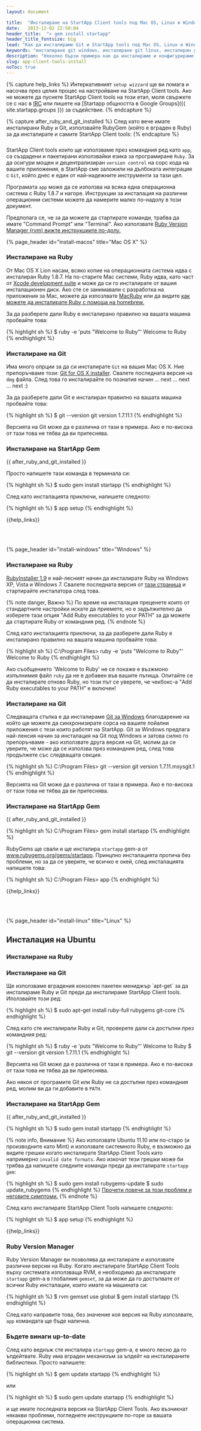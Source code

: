 ```yaml
---
layout: document

title:  "Инсталиране на StartApp Client tools под Mac OS, Linux и Windows"
date:   2013-12-02 22:58:04
header_title:  "> gem install startapp"
header_title_fontsize: big
lead: "Как да инсталираме Git и StartApp tools под Mac OS, Linux и Windows"
keywords: "инсталиране git windows, инсталиране git linux, инсталиран git mac os, инсталиране на startapp"
description: "Няколко бързи примера как да инсталираме и конфигурираме StartApp и Git под Mac OS, Linux и Windows"
slug: app-client-tools-install
noToc: true
---
```


{% capture help_links %}
  Интеркативният `setup wizzard` ще ви помага и насочва през целия процес на настройване на StartApp Client tools. Ако не можете да пуснете StartApp Client tools на този етап, моля свържете се с нас в [IRC](http://webchat.freenode.net/?channels=startapp&uio=d4) или пишете на [Startapp общността в Google Groups]({{ site.startapp.groups }}) за съдействие.
{% endcapture %}

{% capture after_ruby_and_git_installed %}
  След като вече имате инсталирани Ruby и Git, използвайте RubyGem (който е вграден в Ruby) за да инсталирате и самите StartApp Client tools:
{% endcapture %}

<!-- FIXME: Ugly work around -->
<p style="margin: 25px"></p>

StartApp Client tools които ще използваме през командния ред като `app`, са създадени и пакетирани използвайки езика за програмиране `Ruby`. За да осигури мощен и децентрализиран `version control` на сорс кода на вашите приложения, в StartApp сме заложили на дълбоката интеграция с `Git`, който днес е един от най-надежните инструменти за тази цел.

Програмата `app` може да се използва на всяка една операционна система с Ruby 1.8.7 и нагоре. Инструкции за инсталация на различни операционни системи можете да намерите малко по-надолу в този документ.

Предполага се, че за да можете да стартирате команди, трабва да имате "Command Prompt" или "Terminal". Ако използвате [Ruby Version Manager (rvm) вижте инструкциите по-долу.](#rvm)

{% page_header id="install-macos" title="Mac OS X" %}

<h3 id="install-ruby-macos">Инсталиране на Ruby</h3>

От Mac OS X Lion насам, всяко копие на операционната система идва с инсталиран Ruby 1.8.7. На по-старите Mac системи, Ruby идва, като част от [Xcode development suite](http://developer.apple.com/xcode) и може да си го инсталирате от вашия инсталационен диск. Ако сте се занимавали с разработка на приложения за Mac, можете да изпозлвате [MacRuby](http://macruby.org/) или да видите [как можете да инсталирате Ruby с помоща на homebrew.](http://www.ruby-lang.org/en/downloads/)

За да разберете дали Ruby е инсталирано правилно на вашата машина пробвайте това:

{% highlight sh %}
$ ruby -e 'puts "Welcome to Ruby"'
Welcome to Ruby
{% endhighlight %}

<h3 id="install-git-macos">Инсталиране на Git</h3>

Има много опрции за да си инсталирате `Git` на вашия Mac OS X. Ние препоръчваме този: [Git for OS X installer](http://code.google.com/p/git-osx-installer/). Свалете последната версия на `dmg` файла. След това го инсталирайте по познатия начин ... next ... next ... next :)

За да разберете дали Git е инсталиран правилно на вашата машина пробвайте това:

{% highlight sh %}
$ git --version
git version 1.7.11.1
{% endhighlight %}

Версията на Git може да е различна от тази в примера. Ако е по-висока от тази това не тябва да ви притеснява.

<h3 id="install-app-macos">Инсталиране на StartApp Gem</h3>

{{ after_ruby_and_git_installed }}

Просто напишете тази команда в терминала си:

{% highlight sh %}
$ sudo gem install startapp
{% endhighlight %}

След като инсталацията приключи, напишете следното:

{% highlight sh %}
$ app setup
{% endhighlight %}

{{help_links}}

<br /><br />

{% page_header id="install-windows" title="Windows" %}

<h3 id="install-ruby-windows">Инсталиране на Ruby</h3>

[RubyInstaller 1.9](http://rubyinstaller.org/) е най-лесният начин да инсталирате Ruby на Windows XP, Vista и Windows 7. Свалете последната версия от [тази страница](http://rubyinstaller.org/downloads/) и стартирайте инсталатора след това.

{% note danger, Важно %}
По време на инсталация преценете които от стандартните настройки искате да приемете, но е задължително да изберете тази опция "Add Ruby executables to your PATH" за да можете да стартирате Ruby от командния ред.
{% endnote %}

След като инсталацията приключи, за да разберете дали Ruby е инсталирано правилно на вашата машина пробвайте това:

{% highlight sh %}
C:\Program Files\> ruby -e 'puts "Welcome to Ruby"'
Welcome to Ruby
{% endhighlight %}

Ако съобщението 'Welcome to Ruby' не се покаже е възжмоно изпълнимия файл `ruby` да не е добавен във вашите пътища. Опитайте се да инсталирате отново Ruby, но този път се уверете, че чекбокс-а "Add Ruby executables to your PATH" е включен!

<h3 id="install-git-windows">Инсталиране на Git</h3>

Следващата стъпка е да инсталираме [Git за Windows](http://msysgit.github.com/) благодарение на който ще можете да синхронизирате сорса на вашите лойални приложения с тези които работят на StartApp. Git за Windows предлага най-ленсия начин за инсталация на Git под Windows и затова силно го препоръчваме - ако използвате друга версия на Git, молим да се уверите, че може да се използва през командния ред, след това продължете със следващата секция.

{% highlight sh %}
C:\Program Files\> git --version
git version 1.7.11.msysgit.1
{% endhighlight %}

Версията на Git може да е различна от тази в примера. Ако е по-висока от тази това не тябва да ви притеснява.

<h3 id="install-app-windows">Инсталиране на StartApp Gem</h3>

{{ after_ruby_and_git_installed }}

{% highlight sh %}
C:\Program Files\> gem install startapp
{% endhighlight %}

RubyGems ще свали и ще инсталира `startapp` gem-а от www.rubygems.org/gems/startapp. Принцпно инсталацията протича без проблеми, но за да се уверите, че всичко е окей, след инсталацията напишете това:

{% highlight sh %}
C:\Program Files\> app
{% endhighlight %}

{{help_links}}

<br /><br />

{% page_header id="install-linux" title="Linux" %}

## Инсталация на Ubuntu

<h3 class="pseudo-invisible" id="install-ruby-linux">Инсталиране на Ruby</h3>
<h3 class="pseudo-invisible" id="install-git-linux">Инсталиране на Git</h3>
Ще използваме вградения конзолен пакетен мениджър `apt-get` за да инсталираме Ruby и Git преди да инсталираме StartApp Client tools. Иползвайте този ред:

{% highlight sh %}
$ sudo apt-get install ruby-full rubygems git-core
{% endhighlight %}

След като сте инсталирали Ruby и Git, проверете дали са достъпни през командния ред:

{% highlight sh %}
$ ruby -e 'puts "Welcome to Ruby"'
Welcome to Ruby
$ git --version
git version 1.7.11.1
{% endhighlight %}

Версията на Git може да е различна от тази в примера. Ако е по-висока от тази това не тябва да ви притеснява.

Ако някоя от програмите Git или Ruby не са достъпни през командния ред, молим ви да ги добавите в `PATH`.

<h3 id="install-app-linux">Инсталиране на StartApp Gem</h3>

{{ after_ruby_and_git_installed }}

{% highlight sh %}
$ sudo gem install startapp
{% endhighlight %}

{% note info, Внимание %}
Ако използвате Ubuntu 11.10 или по-старо (и производните като Mint) и използвате системното Ruby, е възможно да видите грешки когато инсталирате StartApp Client Tools като напримерно `invalid date formats`. Ако изкочат тези грешки може би трябва да напишете следните команди преди да инсталирате `startapp gem`:

{% highlight sh %}
$ sudo gem install rubygems-update
$ sudo update_rubygems
{% endhighlight %}
[Прочети повече за този проблем и неговите симптоми.](https://github.com/rubygems/rubygems/pull/57)
{% endnote %}

След като инсталирате StartApp Client Tools напишете следното:

{% highlight sh %}
$ app setup
{% endhighlight %}

{{help_links}}

<h3 id="rvm">Ruby Version Manager</h3>

Ruby Version Manager ви позволява да инсталирате и използвате различни версии на Ruby. Когато инсталирате StartApp Client Tools върху системата използваща RVM, е необходимо да инсталирате `startapp` gem-а в глобалния `gemset`, за да може да го достъпвате от всички Ruby инсталации, които имате на машината си:

{% highlight sh %}
$ rvm gemset use global
$ gem install startapp
{% endhighlight %}

След като направите това, без значение коя версия на Ruby изпозлвате, `app` командата ще бъде налична.

### Бъдете винаги up-to-date

След като веднъж сте инсталира `startapp` gem-а, е много лесно да го ъпдейтвате. Ruby има вграден механизъм за ъпдейт на инсталираните библиотеки. Просто напишете:

{% highlight sh %}
$ gem update startapp
{% endhighlight %}

или

{% highlight sh %}
$ sudo gem update startapp
{% endhighlight %}

и ще имате последната версия на StartApp Client Tools. Ако възникнат някакви проблеми, погледнете инструкциите по-горе за вашата операционна система.